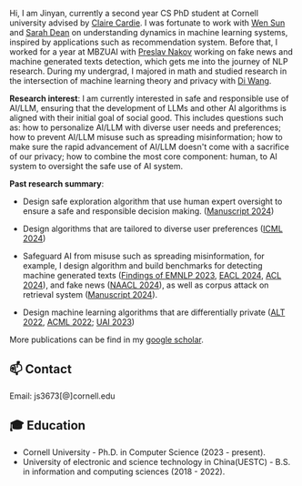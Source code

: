 Hi, I am Jinyan, currently a second year CS PhD student at Cornell university advised by [Claire Cardie](https://www.cs.cornell.edu/home/cardie/). I was fortunate to work with [Wen Sun](https://wensun.github.io/) and [Sarah Dean](https://sdean.website/) on understanding dynamics in machine learning systems, inspired by applications such as recommendation system. Before that, I worked for a year at MBZUAI with [Preslav Nakov](https://mbzuai.ac.ae/study/faculty/preslav-nakov/) working on fake news and machine generated texts detection, which gets me into the journey of NLP research. During my undergrad, I majored in math and studied research in the intersection of machine learning theory and privacy with [Di Wang](https://shao3wangdi.github.io/). 




**Research interest**: I am currently interested in safe and responsible use of AI/LLM, ensuring that the development of LLMs and other AI algorithms is aligned with their initial goal of social good. This includes questions such as: how to personalize AI/LLM with diverse user needs and preferences; how to prevent AI/LLM misuse such as spreading misinformation; how to make sure the rapid advancement of AI/LLM doesn't come with a sacrifice of our privacy; how to combine the most core component: human, to AI system to oversight the safe use of AI system. 


**Past research summary**:
- Design safe exploration algorithm that use human expert oversight to ensure a safe and responsible decision making. ([Manuscript 2024](https://drive.google.com/file/d/12DWE7vl3PaWEbSrYI71ldG_9fnKgihBX/view?usp=sharing))

- Design algorithms that are tailored to diverse user preferences ([ICML 2024](https://arxiv.org/pdf/2406.01481))

- Safeguard AI from misuse such as spreading misinformation, for example, I design algorithm and build benchmarks for detecting machine generated texts ([Findings of EMNLP 2023](https://arxiv.org/pdf/2306.05540.pdf), [EACL 2024](https://arxiv.org/pdf/2305.14902), [ACL 2024](https://arxiv.org/pdf/2402.11175)), and fake news ([NAACL 2024](https://arxiv.org/pdf/2311.04917)), as well as corpus attack on retrieval system ([Manuscript 2024](https://arxiv.org/pdf/2406.05087)). 

- Design machine learning algorithms that are differentially private ([ALT 2022](https://proceedings.mlr.press/v167/su22a/su22a.pdf), [ACML 2022](https://proceedings.mlr.press/v189/su23a/su23a.pdf); [UAI 2023](https://proceedings.mlr.press/v216/su23b/su23b.pdf))

More publications can be find in my [google scholar](https://scholar.google.com/citations?user=yRNsFuMAAAAJ&hl=zh-CN). 

  
## 📫 Contact
Email: js3673[@]cornell.edu



## 🎓 Education
- Cornell University - Ph.D. in Computer Science  (2023 - present). 
- University of electronic and science technology in China(UESTC) - B.S. in information and computing sciences (2018 - 2022).



